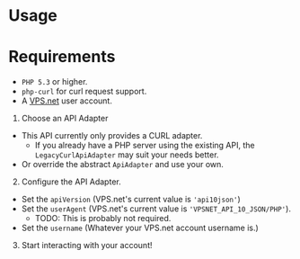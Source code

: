 Usage
=====

# Requirements
* `PHP 5.3` or higher.
* `php-curl` for curl request support.
* A [VPS.net](http://www.vps.net) user account.

1. Choose an API Adapter
* This API currently only provides a CURL adapter.
  * If you already have a PHP server using the existing API, the `LegacyCurlApiAdapter` may suit your needs better.
* Or override the abstract `ApiAdapter` and use your own.

2. Configure the API Adapter.
* Set the `apiVersion` (VPS.net's current value is `'api10json'`)
* Set the `userAgent` (VPS.net's current value is `'VPSNET_API_10_JSON/PHP'`).
  * TODO: This is probably not required.
* Set the `username` (Whatever your VPS.net account username is.)

3. Start interacting with your account!

